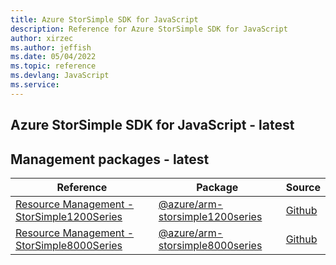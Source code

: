 ```yaml
---
title: Azure StorSimple SDK for JavaScript
description: Reference for Azure StorSimple SDK for JavaScript
author: xirzec
ms.author: jeffish
ms.date: 05/04/2022
ms.topic: reference
ms.devlang: JavaScript
ms.service:  
---
```

## Azure StorSimple SDK for JavaScript - latest
## Management packages - latest
| Reference | Package | Source |
|---|---|---|
|[Resource Management - StorSimple1200Series](javascript/api/overview/azure/arm-storsimple1200series-readme)|[@azure/arm-storsimple1200series](https://www.npmjs.com/package/@azure/arm-storsimple1200series)|[Github](https://github.com/Azure/azure-sdk-for-js/blob/main/sdk/storsimple1200series/arm-storsimple1200series)|
|[Resource Management - StorSimple8000Series](javascript/api/overview/azure/arm-storsimple8000series-readme)|[@azure/arm-storsimple8000series](https://www.npmjs.com/package/@azure/arm-storsimple8000series)|[Github](https://github.com/Azure/azure-sdk-for-js/blob/main/sdk/storsimple8000series/arm-storsimple8000series)|

